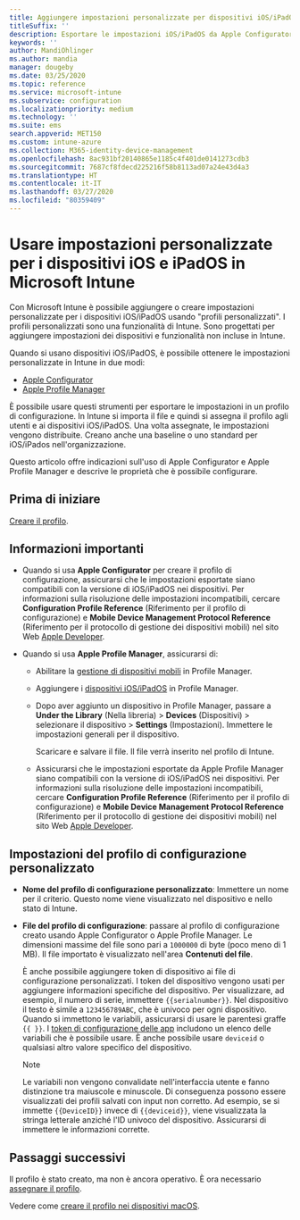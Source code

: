 ```yaml
---
title: Aggiungere impostazioni personalizzate per dispositivi iOS/iPadOS in Microsoft Intune - Azure | Microsoft Docs
titleSuffix: ''
description: Esportare le impostazioni iOS/iPadOS da Apple Configurator o Apple Profile Manager e quindi importarle in Microsoft Intune. Queste impostazioni possono creare, usare e controllare le funzionalità e le impostazioni personalizzate nei dispositivi iOS/iPadOS. Il profilo personalizzato può essere quindi assegnato o distribuito nei dispositivi iOS/iPadOS nell'organizzazione per creare una baseline o uno standard.
keywords: ''
author: MandiOhlinger
ms.author: mandia
manager: dougeby
ms.date: 03/25/2020
ms.topic: reference
ms.service: microsoft-intune
ms.subservice: configuration
ms.localizationpriority: medium
ms.technology: ''
ms.suite: ems
search.appverid: MET150
ms.custom: intune-azure
ms.collection: M365-identity-device-management
ms.openlocfilehash: 8ac931bf20140865e1185c4f401de0141273cdb3
ms.sourcegitcommit: 7687cf8fdecd225216f58b8113ad07a24e43d4a3
ms.translationtype: HT
ms.contentlocale: it-IT
ms.lasthandoff: 03/27/2020
ms.locfileid: "80359409"
---
```

# <a name="use-custom-settings-for-ios-and-ipados-devices-in-microsoft-intune"></a>Usare impostazioni personalizzate per i dispositivi iOS e iPadOS in Microsoft Intune

Con Microsoft Intune è possibile aggiungere o creare impostazioni personalizzate per i dispositivi iOS/iPadOS usando "profili personalizzati". I profili personalizzati sono una funzionalità di Intune. Sono progettati per aggiungere impostazioni dei dispositivi e funzionalità non incluse in Intune.

Quando si usano dispositivi iOS/iPadOS, è possibile ottenere le impostazioni personalizzate in Intune in due modi:

- [Apple Configurator](https://itunes.apple.com/app/apple-configurator-2/id1037126344?mt=12)
- [Apple Profile Manager](https://support.apple.com/profile-manager)

È possibile usare questi strumenti per esportare le impostazioni in un profilo di configurazione. In Intune si importa il file e quindi si assegna il profilo agli utenti e ai dispositivi iOS/iPadOS. Una volta assegnate, le impostazioni vengono distribuite. Creano anche una baseline o uno standard per iOS/iPados nell'organizzazione.

Questo articolo offre indicazioni sull'uso di Apple Configurator e Apple Profile Manager e descrive le proprietà che è possibile configurare.

## <a name="before-you-begin"></a>Prima di iniziare

[Creare il profilo](custom-settings-configure.md).

## <a name="what-you-need-to-know"></a>Informazioni importanti

- Quando si usa **Apple Configurator** per creare il profilo di configurazione, assicurarsi che le impostazioni esportate siano compatibili con la versione di iOS/iPadOS nei dispositivi. Per informazioni sulla risoluzione delle impostazioni incompatibili, cercare **Configuration Profile Reference** (Riferimento per il profilo di configurazione) e **Mobile Device Management Protocol Reference** (Riferimento per il protocollo di gestione dei dispositivi mobili) nel sito Web [Apple Developer](https://developer.apple.com/).

- Quando si usa **Apple Profile Manager**, assicurarsi di:

  - Abilitare la [gestione di dispositivi mobili](https://help.apple.com/serverapp/mac/5.7/#/apd05B9B761-D390-4A75-9251-E9AD29A61D0C) in Profile Manager.
  - Aggiungere i [dispositivi iOS/iPadOS](https://help.apple.com/profilemanager/mac/5.7/#/pm9onzap1984) in Profile Manager.
  - Dopo aver aggiunto un dispositivo in Profile Manager, passare a **Under the Library** (Nella libreria)  > **Devices** (Dispositivi) > selezionare il dispositivo > **Settings** (Impostazioni). Immettere le impostazioni generali per il dispositivo.

    Scaricare e salvare il file. Il file verrà inserito nel profilo di Intune.

  - Assicurarsi che le impostazioni esportate da Apple Profile Manager siano compatibili con la versione di iOS/iPadOS nei dispositivi. Per informazioni sulla risoluzione delle impostazioni incompatibili, cercare **Configuration Profile Reference** (Riferimento per il profilo di configurazione) e **Mobile Device Management Protocol Reference** (Riferimento per il protocollo di gestione dei dispositivi mobili) nel sito Web [Apple Developer](https://developer.apple.com/).

## <a name="custom-configuration-profile-settings"></a>Impostazioni del profilo di configurazione personalizzato

- **Nome del profilo di configurazione personalizzato**: Immettere un nome per il criterio. Questo nome viene visualizzato nel dispositivo e nello stato di Intune.
- **File del profilo di configurazione**: passare al profilo di configurazione creato usando Apple Configurator o Apple Profile Manager. Le dimensioni massime del file sono pari a `1000000` di byte (poco meno di 1 MB). Il file importato è visualizzato nell'area **Contenuti del file**.

  È anche possibile aggiungere token di dispositivo ai file di configurazione personalizzati. I token del dispositivo vengono usati per aggiungere informazioni specifiche del dispositivo. Per visualizzare, ad esempio, il numero di serie, immettere `{{serialnumber}}`. Nel dispositivo il testo è simile a `123456789ABC`, che è univoco per ogni dispositivo. Quando si immettono le variabili, assicurarsi di usare le parentesi graffe `{{ }}`. I [token di configurazione delle app](../apps/app-configuration-policies-use-ios.md#tokens-used-in-the-property-list) includono un elenco delle variabili che è possibile usare. È anche possibile usare `deviceid` o qualsiasi altro valore specifico del dispositivo.

  > [!NOTE]
  > Le variabili non vengono convalidate nell'interfaccia utente e fanno distinzione tra maiuscole e minuscole. Di conseguenza possono essere visualizzati dei profili salvati con input non corretto. Ad esempio, se si immette `{{DeviceID}}` invece di `{{deviceid}}`, viene visualizzata la stringa letterale anziché l'ID univoco del dispositivo. Assicurarsi di immettere le informazioni corrette.

## <a name="next-steps"></a>Passaggi successivi

Il profilo è stato creato, ma non è ancora operativo. È ora necessario [assegnare il profilo](device-profile-assign.md).

Vedere come [creare il profilo nei dispositivi macOS](custom-settings-macos.md). 
